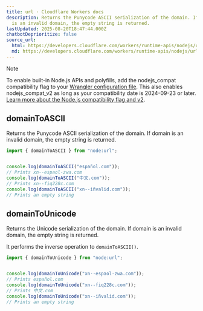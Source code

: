 ```yaml
---
title: url · Cloudflare Workers docs
description: Returns the Punycode ASCII serialization of the domain. If domain
  is an invalid domain, the empty string is returned.
lastUpdated: 2025-08-20T18:47:44.000Z
chatbotDeprioritize: false
source_url:
  html: https://developers.cloudflare.com/workers/runtime-apis/nodejs/url/
  md: https://developers.cloudflare.com/workers/runtime-apis/nodejs/url/index.md
---
```


Note

To enable built-in Node.js APIs and polyfills, add the nodejs\_compat compatibility flag to your [Wrangler configuration file](https://developers.cloudflare.com/workers/wrangler/configuration/). This also enables nodejs\_compat\_v2 as long as your compatibility date is 2024-09-23 or later. [Learn more about the Node.js compatibility flag and v2](https://developers.cloudflare.com/workers/configuration/compatibility-flags/#nodejs-compatibility-flag).

## domainToASCII

Returns the Punycode ASCII serialization of the domain. If domain is an invalid domain, the empty string is returned.

```js
import { domainToASCII } from "node:url";


console.log(domainToASCII("español.com"));
// Prints xn--espaol-zwa.com
console.log(domainToASCII("中文.com"));
// Prints xn--fiq228c.com
console.log(domainToASCII("xn--iñvalid.com"));
// Prints an empty string
```

## domainToUnicode

Returns the Unicode serialization of the domain. If domain is an invalid domain, the empty string is returned.

It performs the inverse operation to `domainToASCII()`.

```js
import { domainToUnicode } from "node:url";


console.log(domainToUnicode("xn--espaol-zwa.com"));
// Prints español.com
console.log(domainToUnicode("xn--fiq228c.com"));
// Prints 中文.com
console.log(domainToUnicode("xn--iñvalid.com"));
// Prints an empty string
```
